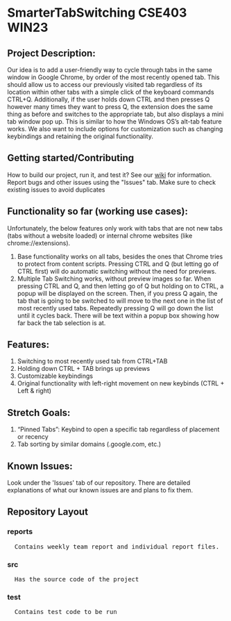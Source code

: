 # SmarterTabSwitching CSE403 WIN23

## Project Description:
Our idea is to add a user-friendly way to cycle through tabs in the same window in Google Chrome, by order of the most recently opened tab. This should allow us to access our previously visited tab regardless of its location within other tabs with a simple click of the keyboard commands CTRL+Q. Additionally, if the user holds down CTRL and then presses Q however many times they want to press Q, the extension does the same thing as before and switches to the appropriate tab, but also displays a mini tab window pop up. This is similar to how the Windows OS’s alt-tab feature works. We also want to include options for customization such as changing keybindings and retaining the original functionality.

## Getting started/Contributing
How to build our project, run it, and test it? 
See our [wiki](https://github.com/paulstn/SmarterTabSwitching/wiki) for information.
Report bugs and other issues using the "Issues" tab. Make sure to check existing issues to avoid duplicates

## Functionality so far (working use cases):
Unfortunately, the below features only work with tabs that are not new tabs (tabs without a website loaded) or internal chrome websites (like chrome://extensions). 
1. Base functionality works on all tabs, besides the ones that Chrome tries to protect from content scripts. Pressing CTRL and Q (but letting go of CTRL first) will do automatic switching without the need for previews.
2. Multiple Tab Switching works, without preview images so far. When pressing CTRL and Q, and then letting go of Q but holding on to CTRL, a popup will be displayed on the screen. Then, if you press Q again, the tab that is going to be switched to will move to the next one in the list of most recently used tabs. Repeatedly pressing Q will go down the list until it cycles back. There will be text within a popup box showing how far back the tab selection is at.

## Features:
1. Switching to most recently used tab from CTRL+TAB
2. Holding down CTRL + TAB brings up previews
3. Customizable keybindings
4. Original functionality with left-right movement on new keybinds (CTRL + Left & right)

## Stretch Goals:
1. “Pinned Tabs”: Keybind to open a specific tab regardless of placement or recency
2. Tab sorting by similar domains (.google.com, etc.)

## Known Issues:
Look under the 'Issues' tab of our repository. There are detailed explanations of what our known issues are and plans to fix them.

## Repository Layout
### reports
<pre>
  Contains weekly team report and individual report files.
</pre>

### src
<pre>
  Has the source code of the project
</pre>

### test
<pre>
  Contains test code to be run
</pre>
